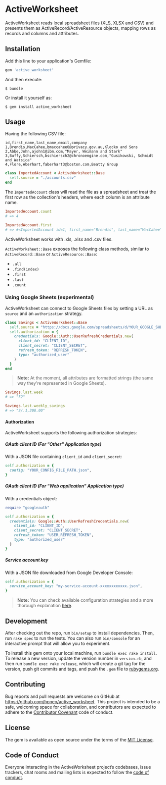 # ActiveWorksheet

ActiveWorksheet reads local spreadsheet files (XLS, XLSX and CSV) and presents them as ActiveRecord/ActiveResource objects, mapping rows as records and columns and attributes.

## Installation

Add this line to your application's Gemfile:

```ruby
gem 'active_worksheet'
```

And then execute:

    $ bundle

Or install it yourself as:

    $ gem install active_worksheet

## Usage

Having the following CSV file:

```csv
id,first_name,last_name,email,company
1,Brendis,MacCahee,bmaccahee0@privacy.gov.au,Klocko and Sons
2,Abbe,John,ajohn1@ibm.com,"Mayer, Weimann and Stark"
3,Buffy,Schiersch,bschiersch2@chronoengine.com,"Gusikowski, Schmidt and Watsica"
4,Flore,Aberhart,faberhart3@boston.com,Beatty Group
```

```ruby
class ImportedAccount < ActiveWorksheet::Base
  self.source = "./accounts.csv"
end
```

The `ImportedAccount` class will read the file as a spreadsheet and treat the first row as the collection's headers, where each column is an attribute name.

```ruby
ImportedAccount.count
# => 4

ImportedAccount.first
# => #<ImportedAccount id=1, first_name="Brendis", last_name="MacCahee", email="bmaccahee0@privacy.gov.au", company="Klocko and Sons">
```

ActiveWorksheet works with .xls, .xlsx and .csv files.

`ActiveWorksheet::Base` exposes the following class methods, similar to `ActiveRecord::Base` or `ActiveResource::Base`:
* `.all`
* `.find(index)`
* `.first`
* `.last`
* `.count`

### Using Google Sheets (experimental)

ActiveWorksheet can connect to Google Sheets files by setting a URL as `source` and an `authorization` strategy.

```ruby
class Savings < ActiveWorksheet::Base
  self.source = "https://docs.google.com/spreadsheets/d/YOUR_GOOGLE_SHEETS_ID/edit"
  self.authorization = {
    credentials: Google::Auth::UserRefreshCredentials.new(
      client_id: "CLIENT_ID",
      client_secret: "CLIENT_SECRET",
      refresh_token: "REFRESH_TOKEN",
      type: "authorized_user"
    )
  }
end
```

> **Note:** At the moment, all attributes are formatted strings (the same way they're represented in Google Sheets).

```ruby
Savings.last.week
# => "52"

Savings.last.weekly_savings
# => "S/.1,300.00"
```

#### Authorization

ActiveWorksheet supports the following authorization strategies:

##### OAuth client ID (For "Other" Application type)

With a JSON file containing `client_id` and `client_secret`:

```ruby
self.authorization = {
  config: "YOUR_CONFIG_FILE_PATH.json",
}
```

##### OAuth client ID (For "Web application" Application type)

With a credentials object:

```ruby
require "googleauth"

self.authorization = {
  credentials: Google::Auth::UserRefreshCredentials.new(
    client_id: "CLIENT_ID",
    client_secret: "CLIENT_SECRET",
    refresh_token: "USER_REFRESH_TOKEN",
    type: "authorized_user"
  )
}
```

##### Service account key

With a JSON file downloaded from Google Developer Console:

```ruby
self.authorization = {
  service_account_key: "my-service-account-xxxxxxxxxxxx.json",
}
```

> **Note:** You can check available configuration strategies and a more thorough explanation [here](https://github.com/gimite/google-drive-ruby/blob/master/doc/authorization.md).

## Development

After checking out the repo, run `bin/setup` to install dependencies. Then, run `rake spec` to run the tests. You can also run `bin/console` for an interactive prompt that will allow you to experiment.

To install this gem onto your local machine, run `bundle exec rake install`. To release a new version, update the version number in `version.rb`, and then run `bundle exec rake release`, which will create a git tag for the version, push git commits and tags, and push the `.gem` file to [rubygems.org](https://rubygems.org).

## Contributing

Bug reports and pull requests are welcome on GitHub at https://github.com/hpneo/active_worksheet. This project is intended to be a safe, welcoming space for collaboration, and contributors are expected to adhere to the [Contributor Covenant](http://contributor-covenant.org) code of conduct.

## License

The gem is available as open source under the terms of the [MIT License](https://opensource.org/licenses/MIT).

## Code of Conduct

Everyone interacting in the ActiveWorksheet project’s codebases, issue trackers, chat rooms and mailing lists is expected to follow the [code of conduct](https://github.com/hpneo/active_worksheet/blob/master/CODE_OF_CONDUCT.md).
